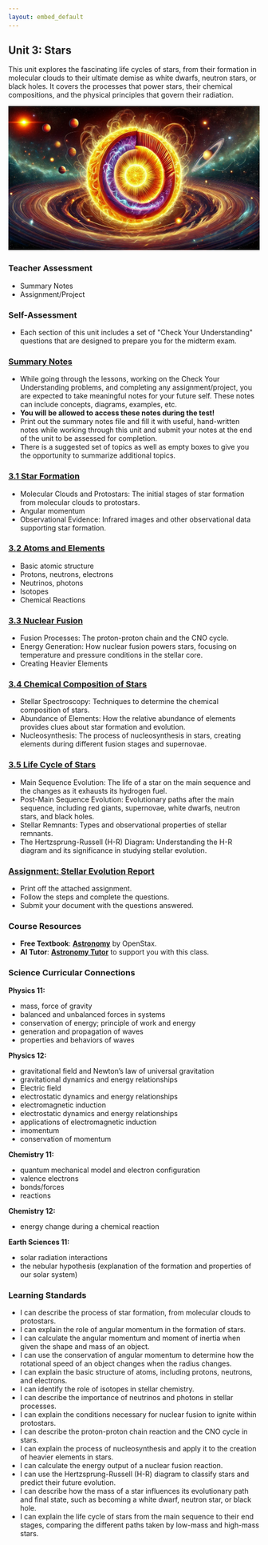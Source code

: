 ```yaml
---
layout: embed_default
---
```


## Unit 3: Stars

This unit explores the fascinating life cycles of stars, from their formation in molecular clouds to their ultimate demise as white dwarfs, neutron stars, or black holes. It covers the processes that power stars, their chemical compositions, and the physical principles that govern their radiation.

![Banner Image](../Unit3/figures/unit3_banner.png)

### Teacher Assessment
- Summary Notes
- Assignment/Project

### Self-Assessment
- Each section of this unit includes a set of "Check Your Understanding" questions that are designed to prepare you for the midterm exam.

### [Summary Notes](https://teaghan.github.io/astronomy-12/Unit3/Unit3_Summary_Notes.pdf)

- While going through the lessons, working on the Check Your Understanding problems, and completing any assignment/project, you are expected to take meaningful notes for your future self. These notes can include concepts, diagrams, examples, etc.
- **You will be allowed to access these notes during the test!**
- Print out the summary notes file and fill it with useful, hand-written notes while working through this unit and submit your notes at the end of the unit to be assessed for completion.
- There is a suggested set of topics as well as empty boxes to give you the opportunity to summarize additional topics.

### [3.1 Star Formation](../md_files/3_1_star_formation.html)
   - Molecular Clouds and Protostars: The initial stages of star formation from molecular clouds to protostars.
   - Angular momentum
   - Observational Evidence: Infrared images and other observational data supporting star formation.

### [3.2 Atoms and Elements](../md_files/3_2_atoms_particles.html)
   - Basic atomic structure
   - Protons, neutrons, electrons
   - Neutrinos, photons
   - Isotopes
   - Chemical Reactions

### [3.3 Nuclear Fusion](../md_files/3_3_nuclear_fusion.html)
   - Fusion Processes: The proton-proton chain and the CNO cycle.
   - Energy Generation: How nuclear fusion powers stars, focusing on temperature and pressure conditions in the stellar core.
   - Creating Heavier Elements

### [3.4 Chemical Composition of Stars](../md_files/3_4_chemical_composition.html)
   - Stellar Spectroscopy: Techniques to determine the chemical composition of stars.
   - Abundance of Elements: How the relative abundance of elements provides clues about star formation and evolution.
   - Nucleosynthesis: The process of nucleosynthesis in stars, creating elements during different fusion stages and supernovae.

### [3.5 Life Cycle of Stars](../md_files/3_5_life_cycle.html)
   - Main Sequence Evolution: The life of a star on the main sequence and the changes as it exhausts its hydrogen fuel.
   - Post-Main Sequence Evolution: Evolutionary paths after the main sequence, including red giants, supernovae, white dwarfs, neutron stars, and black holes.
   - Stellar Remnants: Types and observational properties of stellar remnants.
   - The Hertzsprung-Russell (H-R) Diagram: Understanding the H-R diagram and its significance in studying stellar evolution.

### [Assignment: Stellar Evolution Report](https://teaghan.github.io/astronomy-12/Unit3/Unit3_Assignment.pdf)
- Print off the attached assignment.
- Follow the steps and complete the questions.
- Submit your document with the questions answered.

### Course Resources
- **Free Textbook**: [**Astronomy**](https://openstax.org/books/astronomy/pages/1-introduction) by OpenStax.
- **AI Tutor**: [**Astronomy Tutor**](https://chatgpt.com/g/g-10CjMHMvk-astronomy-tutor) to support you with this class.

### Science Curricular Connections

**Physics 11:**
- mass, force of gravity
- balanced and unbalanced forces in systems
- conservation of energy; principle of work and energy
- generation and propagation of waves
- properties and behaviors of waves

**Physics 12:**
- gravitational field and Newton’s law of universal gravitation
- gravitational dynamics and energy relationships
- Electric field 
- electrostatic dynamics and energy relationships
- electromagnetic induction
- electrostatic dynamics and energy relationships 
- applications of electromagnetic induction
- imomentum
- conservation of momentum

**Chemistry 11:**
- quantum mechanical model and electron configuration
- valence electrons
- bonds/forces
- reactions

**Chemistry 12:**
- energy change during a chemical reaction

**Earth Sciences 11:**
- solar radiation interactions
- the nebular hypothesis (explanation of the formation and properties of our solar system)

### Learning Standards
- I can describe the process of star formation, from molecular clouds to protostars.
- I can explain the role of angular momentum in the formation of stars.
- I can calculate the angular momentum and moment of inertia when given the shape and mass of an object.
- I can use the conservation of angular momentum to determine how the rotational speed of an object changes when the radius changes.
- I can explain the basic structure of atoms, including protons, neutrons, and electrons.
- I can identify the role of isotopes in stellar chemistry.
- I can describe the importance of neutrinos and photons in stellar processes.
- I can explain the conditions necessary for nuclear fusion to ignite within protostars.
- I can describe the proton-proton chain reaction and the CNO cycle in stars.
- I can explain the process of nucleosynthesis and apply it to the creation of heavier elements in stars.
- I can calculate the energy output of a nuclear fusion reaction.
- I can use the Hertzsprung-Russell (H-R) diagram to classify stars and predict their future evolution.
- I can describe how the mass of a star influences its evolutionary path and final state, such as becoming a white dwarf, neutron star, or black hole.
- I can explain the life cycle of stars from the main sequence to their end stages, comparing the different paths taken by low-mass and high-mass stars.